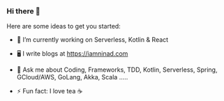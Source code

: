 ### Hi there 👋


Here are some ideas to get you started:

- 🔭 I’m currently working on Serverless, Kotlin & React
- 🖥 I write blogs at https://iamninad.com

- 💬 Ask me about Coding, Frameworks, TDD, Kotlin, Serverless, Spring, GCloud/AWS, GoLang, Akka, Scala ..... 
- ⚡ Fun fact: I love tea ☕️
